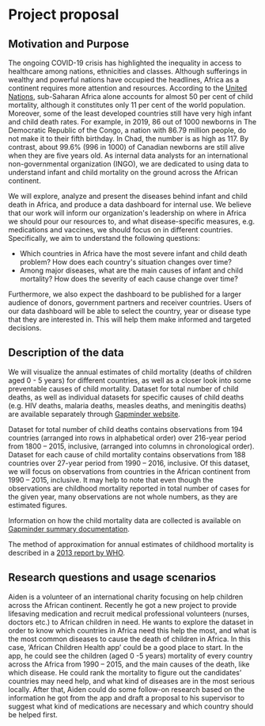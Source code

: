 # Project proposal

## Motivation and Purpose

The ongoing COVID-19 crisis has highlighted the inequality in access to healthcare among nations, ethnicities and classes. Although sufferings in wealthy and powerful nations have occupied the headlines, Africa as a continent requires more attention and resources.  According to the [United Nations](https://www.un.org/en/chronicle/article/reducing-child-mortality-challenges-africa), sub-Saharan Africa alone accounts for almost 50 per cent of child mortality, although it constitutes only 11 per cent of the world population. Moreover, some of the least developed countries still have very high infant and child death rates. For example, in 2019, 86 out of 1000 newborns in The Democratic Republic of the Congo, a nation with 86.79 million people, do not make it to their fifth birthday. In Chad, the number is as high as 117. By contrast, about 99.6% (996 in 1000) of Canadian newborns are still alive when they are five years old. As internal data analysts for an international non-governmental organization (INGO), we are dedicated to using data to understand infant and child mortality on the ground across the African continent. 

We will explore, analyze and present the diseases behind infant and child death in Africa, and produce a data dashboard for internal use. We believe that our work will inform our organization's leadership on where in Africa we should pour our resources to, and what disease-specific measures, e.g. medications and vaccines, we should focus on in different countries. Specifically, we aim to understand the following questions: 

 - Which countries in Africa have the most severe infant and child death problem? How does each country's situation changes over time?
 - Among major diseases, what are the main causes of infant and child mortality? How does the severity of each cause change over time?

Furthermore, we also expect the dashboard to be published for a larger audience of donors, government partners and receiver countries. Users of our data dashboard will be able to select the country, year or disease type that they are interested in. This will help them make informed and targeted decisions. 


## Description of the data

We will visualize the annual estimates of child mortality (deaths of children aged 0 - 5 years) for different countries, as well as a closer look into some preventable causes of child mortality. Dataset for total number of child deaths, as well as individual datasets for specific causes of child deaths (e.g. HIV deaths, malaria deaths, measles deaths, and meningitis deaths) are available separately through [Gapminder website](www.gapminder.org/data).

Dataset for total number of child deaths contains observations from 194 countries (arranged into rows in alphabetical order) over 216-year period from 1800 – 2015, inclusive, (arranged into columns in chronological order). Dataset for each cause of child mortality contains observations from 188 countries over 27-year period from 1990 – 2016, inclusive.  Of this dataset, we will focus on observations from countries in the African continent from 1990 – 2015, inclusive. It may help to note that even though the observations are childhood mortality reported in total number of cases for the given year, many observations are not whole numbers, as they are estimated figures.

Information on how the child mortality data are collected is available on [Gapminder summary documentation](https://www.gapminder.org/data/documentation/gd005/).

The method of approximation for annual estimates of childhood mortality is described in a [2013 report by WHO](https://www.who.int/gho/child_health/mortality/ChildCME_method.pdf).



## Research questions and usage scenarios

Aiden is a volunteer of an international charity focusing on help children across the African continent. Recently he got a new project to provide lifesaving medication and recruit medical professional volunteers (nurses, doctors etc.) to African children in need. He wants to explore the dataset in order to know which countries in Africa need this help the most, and what is the most common diseases to cause the death of children in Africa. In this case, ‘African Children Health app’ could be a good place to start. In the app, he could see the children (aged 0 -5 years) mortality of every country across the Africa from 1990 – 2015, and the main causes of the death, like which disease. He could rank the mortality to figure out the candidates’ countries may need help, and what kind of diseases are in the most serious locally. After that, Aiden could do some follow-on research based on the information he got from the app and draft a proposal to his supervisor to suggest what kind of medications are necessary and which country should be helped first.